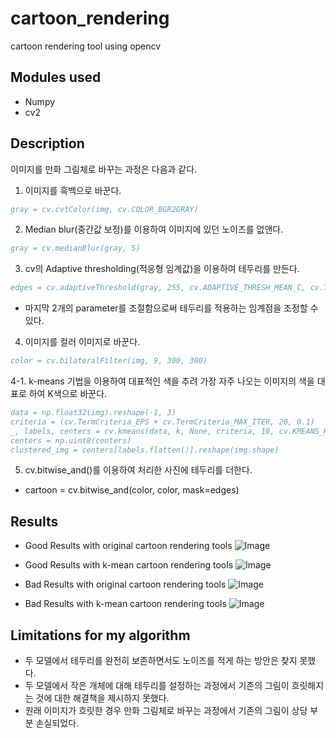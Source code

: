 # cartoon_rendering
cartoon rendering tool using opencv

## Modules used
* Numpy
* cv2

## Description
이미지를 만화 그림체로 바꾸는 과정은 다음과 같다.

1. 이미지를 흑백으로 바꾼다.
  ```bibtex
  gray = cv.cvtColor(img, cv.COLOR_BGR2GRAY)
  ```

2. Median blur(중간값 보정)를 이용하여 이미지에 있던 노이즈를 없앤다.
  ```bibtex
  gray = cv.medianBlur(gray, 5)
  ```
3. cv의 Adaptive thresholding(적응형 임계값)을 이용하여 테두리를 만든다. 
  ```bibtex
  edges = cv.adaptiveThreshold(gray, 255, cv.ADAPTIVE_THRESH_MEAN_C, cv.THRESH_BINARY, 7, 7)
  ```
  * 마지막 2개의 parameter를 조절함으로써 테두리를 적용하는 임계점을 조정할 수 있다.

4. 이미지를 컬러 이미지로 바꾼다.
  ```bibtex
  color = cv.bilateralFilter(img, 9, 300, 300)
  ```

4-1. k-means 기법을 이용하여 대표적인 색을 추려 가장 자주 나오는 이미지의 색을 대표로 하여 K색으로 바꾼다.

  ```bibtex
  data = np.float32(img).reshape(-1, 3)
  criteria = (cv.TermCriteria_EPS + cv.TermCriteria_MAX_ITER, 20, 0.1)
  _, labels, centers = cv.kmeans(data, k, None, criteria, 10, cv.KMEANS_RANDOM_CENTERS)
  centers = np.uint8(centers)
  clustered_img = centers[labels.flatten()].reshape(img.shape)
  ```

5. cv.bitwise_and()를 이용하여 처리한 사진에 테두리를 더한다.
* cartoon = cv.bitwise_and(color, color, mask=edges)

## Results
* Good Results with original cartoon rendering tools
![Image](https://github.com/user-attachments/assets/bb2c2202-241b-47d9-8a37-12b1fec0a6ae)

* Good Results with k-mean cartoon rendering tools
![Image](https://github.com/user-attachments/assets/d8030a4d-b110-4b1d-8b6b-3fb174eeccf2)

* Bad Results with original cartoon rendering tools
![Image](https://github.com/user-attachments/assets/c3316c84-5718-4da9-a19e-2afd5e2f8f79)

* Bad Results with k-mean cartoon rendering tools
![Image](https://github.com/user-attachments/assets/4aab81de-3691-4cfa-a516-4a855ce1e4fc)

## Limitations for my algorithm

* 두 모델에서 테두리를 완전히 보존하면서도 노이즈를 적게 하는 방안은 찾지 못했다.
* 두 모델에서 작은 개체에 대해 테두리를 설정하는 과정에서 기존의 그림이 흐릿해지는 것에 대한 해결책을 제시하지 못했다.
* 원래 이미지가 흐릿한 경우 만화 그림체로 바꾸는 과정에서 기존의 그림이 상당 부분 손실되었다.
